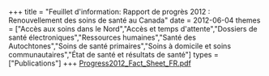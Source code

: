+++
title = "Feuillet d'information: Rapport de progrès 2012 : Renouvellement des soins de santé au Canada"
date = 2012-06-04
themes = ["Accès aux soins dans le Nord","Accès et temps d'attente","Dossiers de santé électroniques","Ressources humaines","Santé des Autochtones","Soins de santé primaires","Soins à domicile et soins communautaires","État de santé et résultats de santé"]
types = ["Publications"]
+++
[Progress2012\_Fact\_Sheet\_FR.pdf](/files/Progress2012_Fact_Sheet_FR.pdf)
